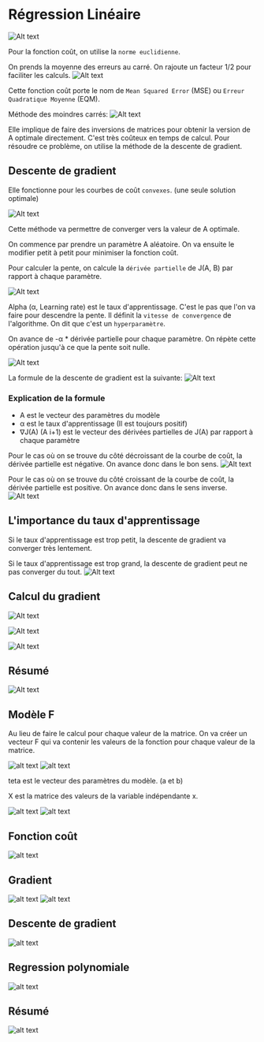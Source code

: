 # Régression Linéaire

![Alt text](assets/images/Regression_linéaire/image.png)

Pour la fonction coût, on utilise la `norme euclidienne`.

On prends la moyenne des erreurs au carré. On rajoute un facteur 1/2 pour faciliter les calculs.
![Alt text](assets/images/Regression_linéaire/image-2.png)

Cette fonction coût porte le nom de `Mean Squared Error` (MSE) ou `Erreur Quadratique Moyenne` (EQM).

Méthode des moindres carrés:
![Alt text](assets/images/Regression_linéaire/image-1.png)

Elle implique de faire des inversions de matrices pour obtenir la version de A optimale directement. C'est très coûteux en temps de calcul.
Pour résoudre ce problème, on utilise la méthode de la descente de gradient.

## Descente de gradient

Elle fonctionne pour les courbes de coût `convexes`. (une seule solution optimale)

![Alt text](assets/images/Regression_linéaire/image-3.png)

Cette méthode va permettre de converger vers la valeur de A optimale.

On commence par prendre un paramètre A aléatoire. On va ensuite le modifier petit à petit pour minimiser la fonction coût.

Pour calculer la pente, on calcule la `dérivée partielle` de J(A, B) par rapport à chaque paramètre.

![Alt text](assets/images/Regression_linéaire/image-4.png)

Alpha (α, Learning rate) est le taux d'apprentissage. C'est le pas que l'on va faire pour descendre la pente. Il définit la `vitesse de convergence` de l'algorithme. On dit que c'est un `hyperparamètre`.

On avance de -α \* dérivée partielle pour chaque paramètre. On répète cette opération jusqu'à ce que la pente soit nulle.

![Alt text](assets/images/Regression_linéaire/image-5.png)

La formule de la descente de gradient est la suivante:
![Alt text](assets/images/Regression_linéaire/image-6.png)

### Explication de la formule

- A est le vecteur des paramètres du modèle
- α est le taux d'apprentissage (Il est toujours positif)
- ∇J(A) (A i+1) est le vecteur des dérivées partielles de J(A) par rapport à chaque paramètre

Pour le cas où on se trouve du côté décroissant de la courbe de coût, la dérivée partielle est négative. On avance donc dans le bon sens.
![Alt text](assets/images/Regression_linéaire/image-7.png)

Pour le cas où on se trouve du côté croissant de la courbe de coût, la dérivée partielle est positive. On avance donc dans le sens inverse.
![Alt text](assets/images/Regression_linéaire/image-8.png)

## L'importance du taux d'apprentissage

Si le taux d'apprentissage est trop petit, la descente de gradient va converger très lentement.

Si le taux d'apprentissage est trop grand, la descente de gradient peut ne pas converger du tout.
![Alt text](assets/images/Regression_linéaire/image-9.png)

## Calcul du gradient

![Alt text](assets/images/Regression_linéaire/image-10.png)

![Alt text](assets/images/Regression_linéaire/image-11.png)

![Alt text](assets/images/Regression_linéaire/image-12.png)

## Résumé

![Alt text](assets/images/Regression_linéaire/image-13.png)

## Modèle F

Au lieu de faire le calcul pour chaque valeur de la matrice. On va créer un vecteur F qui va contenir les valeurs de la fonction pour chaque valeur de la matrice.

![alt text](assets/images/Regression_linéaire/part2/image.png)
![alt text](assets/images/Regression_linéaire/part2/image-1.png)

teta est le vecteur des paramètres du modèle. (a et b)

X est la matrice des valeurs de la variable indépendante x.

![alt text](assets/images/Regression_linéaire/part2/image-2.png)
![alt text](assets/images/Regression_linéaire/part2/image-3.png)

## Fonction coût

![alt text](assets/images/Regression_linéaire/part2/image-5.png)

## Gradient

![alt text](assets/images/Regression_linéaire/part2/image-6.png)
![alt text](assets/images/Regression_linéaire/part2/image-4.png)

## Descente de gradient

![alt text](assets/images/Regression_linéaire/part2/image-7.png)

## Regression polynomiale

![alt text](assets/images/Regression_linéaire/part2/image-8.png)

## Résumé

![alt text](assets/images/Regression_linéaire/part2/image-9.png)
